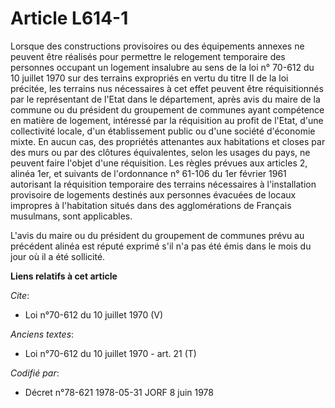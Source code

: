 # Article L614-1

Lorsque des constructions provisoires ou des équipements annexes ne peuvent être réalisés pour permettre le relogement
temporaire des personnes occupant un logement insalubre au sens de la loi n° 70-612 du 10 juillet 1970 sur des terrains
expropriés en vertu du titre II de la loi précitée, les terrains nus nécessaires à cet effet peuvent être réquisitionnés par
le représentant de l'Etat dans le département, après avis du maire de la commune ou du président du groupement de communes
ayant compétence en matière de logement, intéressé par la réquisition au profit de l'Etat, d'une collectivité locale, d'un
établissement public ou d'une société d'économie mixte. En aucun cas, des propriétés attenantes aux habitations et closes par
des murs ou par des clôtures équivalentes, selon les usages du pays, ne peuvent faire l'objet d'une réquisition. Les règles
prévues aux articles 2, alinéa 1er, et suivants de l'ordonnance n° 61-106 du 1er février 1961 autorisant la réquisition
temporaire des terrains nécessaires à l'installation provisoire de logements destinés aux personnes évacuées de locaux
impropres à l'habitation situés dans des agglomérations de Français musulmans, sont applicables. 

L'avis du maire ou du président du groupement de communes prévu au précédent alinéa est réputé exprimé s'il n'a pas été émis
dans le mois du jour où il a été sollicité.

**Liens relatifs à cet article**

_Cite_:

  - Loi n°70-612 du 10 juillet 1970 (V)

_Anciens textes_:

  - Loi n°70-612 du 10 juillet 1970 - art. 21 (T)

_Codifié par_:

  - Décret n°78-621 1978-05-31 JORF 8 juin 1978
